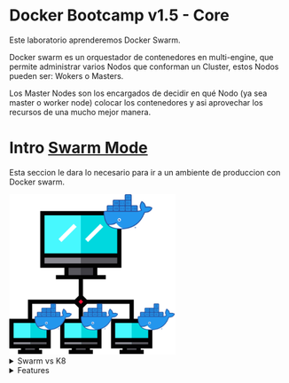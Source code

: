 # Docker Bootcamp v1.5 - Core

Este laboratorio aprenderemos Docker Swarm.

Docker swarm es un orquestador de contenedores en multi-engine, que permite administrar varios Nodos que conforman un Cluster, estos Nodos pueden ser: Wokers o Masters.

Los Master Nodes son los encargados de decidir en qué Nodo (ya sea master o worker node) colocar los contenedores y asi aprovechar los recursos de una mucho mejor manera.


# Intro [Swarm Mode](https://docs.docker.com/engine/swarm/)
Esta seccion le dara lo necesario para ir a un ambiente de produccion con Docker swarm.


<img src="./assets/swarm.png" class="center" alt="Swarm" style="width:300px;">

<details>
  <summary>Swarm vs K8</summary>

<h4>Docker swarm es mejor que kubernetes .... <br> pero ustedes no estan listos para esta conversacion </h4>
<img src="./assets/swarmvsk8.png" class="center" alt="Swarm vs K8" style="width:400px;">

<br>
- Just Kidding

</details>

<details>
  <summary>Features</summary>


<ul>
<li> Cluster management integrated with Docker Engine</li>


<li> Declarative service model </li>

<li> Scaling </li>

<li> Desired state reconciliation (The swarm manager node constantly monitors the desired state )</li>

<li> Multi-host networking </li>

<li> Service discovery </li>

<li> Load balancing</li>

<li> Secure by default (intra node) </li>

<li> Rolling updates </li>

<li> Hyper EASY </li>

</ul>
</details>
